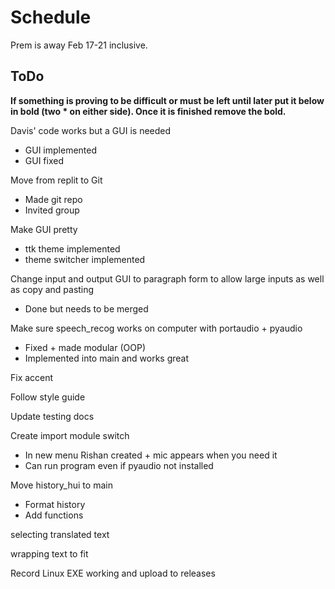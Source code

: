 # Schedule

Prem is away Feb 17-21 inclusive.

## ToDo

**If something is proving to be difficult or must be left until later put it below in bold (two \* on either side). Once it is finished remove the bold.**

Davis' code works but a GUI is needed

- GUI implemented
- GUI fixed

Move from replit to Git

- Made git repo
- Invited group

Make GUI pretty

- ttk theme implemented
- theme switcher implemented

Change input and output GUI to paragraph form to allow large inputs as well as copy and pasting

- Done but needs to be merged

Make sure speech_recog works on computer with portaudio + pyaudio

- Fixed + made modular (OOP)
- Implemented into main and works great

Fix accent

Follow style guide

Update testing docs

Create import module switch

- In new menu Rishan created + mic appears when you need it
- Can run program even if pyaudio not installed

Move history_hui to main

- Format history
- Add functions

selecting translated text

wrapping text to fit

Record Linux EXE working and upload to releases
